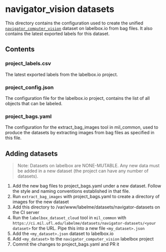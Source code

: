 # navigator_vision datasets
This directory contains the configuration used to create the unified [`navigator_computer_vision`](https://app.labelbox.com/projects/cjm82v7349sed0780ftl7pawi/overview) dataset on labelbox.io from bag files. It also contains the latest exported labels for this dataset.

## Contents

### project_labels.csv
The latest exported labels from the labelbox.io project. 

### project_config.json
The configuration file for the labelbox.io project, contains the list of all objects that can be labeled.

### project_bags.yaml
The configuration for the extract_bag_images tool in mil_common, used to produce the datasets by extracting images from bag files as specified in this file.


## Adding datasets

> Note: Datasets on labelbox are NONE-MUTABLE. Any new data must be added in a new dataset (the project can have any number of datasets).

1. Add the new bag files to project_bags.yaml under a new dataset. Follow the style and naming conventions established in that file.
1. Run `extract_bag_images` with project_bags.yaml to create a directory of images for the new dataset
1. Add this directory to /var/www/labelme/datasets/navigator-datasets on the CI server
1. Run the `labelbox_dataset_cloud` tool in `mil_common` with `https://ci.mil.ufl.edu/labelme/datasets/navigator-datasets/<your dataset>` for the URL. Pipe this into a new file `<my_dataset>.json`
1. Add the `<my_dataset>.json` dataset to labelbox.io
1. Add `<my_dataset>` to the `navigator_computer_vision` labelbox project
1. Commit the changes to project_bags.yaml and PR it



